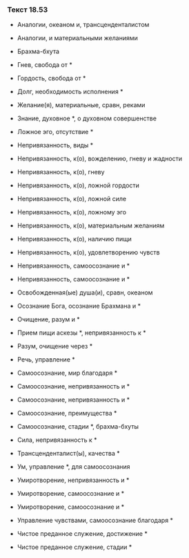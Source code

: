 ### Текст 18.53

- Аналогии, океаном и, трансценденталистом

- Аналогии, и материальными желаниями

- Брахма-бхута

- Гнев, свобода от *

- Гордость, свобода от *

- Долг, необходимость исполнения *

- Желание(я), материальные, сравн, реками

- Знание, духовное *, о духовном совершенстве

- Ложное эго, отсутствие *

- Непривязанность, виды *

- Непривязанность, к(о), вожделению, гневу и жадности

- Непривязанность, к(о), гневу

- Непривязанность, к(о), ложной гордости

- Непривязанность, к(о), ложной силе

- Непривязанность, к(о), ложному эго

- Непривязанность, к(о), материальным желаниям

- Непривязанность, к(о), наличию пищи

- Непривязанность, к(о), удовлетворению чувств

- Непривязанность, самоосознание и *

- Непривязанность, самоосознание и *

- Освобожденная(ые) душа(и), сравн, океаном

- Осознание Бога, осознание Брахмана и *

- Очищение, разум и *

- Прием пищи аскезы *, непривязанность к *

- Разум, очищение через *

- Речь, управление *

- Самоосознание, мир благодаря *

- Самоосознание, непривязанность и *

- Самоосознание, непривязанность и *

- Самоосознание, преимущества *

- Самоосознание, стадии *, брахма-бхуты

- Сила, непривязанность к *

- Трансценденталист(ы), качества *

- Ум, управление *, для самоосознания

- Умиротворение, непривязанность и *

- Умиротворение, самоосознание и *

- Умиротворение, самоосознание и *

- Управление чувствами, самоосознание благодаря *

- Чистое преданное служение, достижение *

- Чистое преданное служение, стадии *
	
